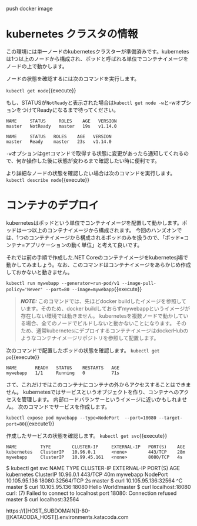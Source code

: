 push docker image

# kubernetes クラスタの情報

この環境には単一ノードのkubernetesクラスターが準備済みです。kubernetesは1つ以上のノードから構成され、ポッドと呼ばれる単位でコンテナイメージをノードの上で動かします。

ノードの状態を確認するには次のコマンドを実行します。

`kubectl get node`{{execute}}

もし、STATUSが`NotReady`と表示された場合は`kubectl get node -w`と-wオプションをつけてReadyになるまで待ってください。

```
NAME     STATUS     ROLES    AGE   VERSION
master   NotReady   master   19s   v1.14.0
```

```
NAME     STATUS   ROLES    AGE   VERSION
master   Ready    master   23s   v1.14.0
```

`-w`オプションはgetコマンドで取得する状態に変更があったら通知してくれるので、何か操作した後に状態が変わるまで確認したい時に便利です。

より詳細なノードの状態を確認したい場合は次のコマンドを実行します。
`kubectl describe node`{{execute}}

# コンテナのデプロイ

kubernetesはポッドという単位でコンテナイメージを配置して動かします。ポッドは一つ以上のコンテナイメージから構成されます。
今回のハンズオンでは、1つのコンテナイメージから構成されるポッドのみを扱うので、「ポッド=コンテナ=アプリケーションの動く単位」と考えて良いです。

それでは前の手順で作成した.NET Coreのコンテナイメージをkubernetesj場で動かしてみましょう。なお、このコマンドはコンテナイメージをあらかじめ作成しておかないと動きません。

`kubectl run mywebapp --generator=run-pod/v1 --image-pull-policy='Never' --port=80 --image=mywebapp`{{execute}}

> **_NOTE:_** 
このコマンドでは、先ほどdocker buildしたイメージを参照しています。そのため、docker buildしておらずmywebappというイメージが存在しない環境では動きません。
kubernetesを複数ノードで動かしている場合、全てのノードでビルドしないと動かないことになります。
そのため、通常kubernetesにデプロイするコンテナイメージはdockerHubのようなコンテナイメージリポジトリを参照して配置します。

次のコマンドで配置したポッドの状態を確認します。
`kubectl get po`{{execute}}

```
NAME       READY   STATUS    RESTARTS   AGE
mywebapp   1/1     Running   0          71s
```

さて、これだけではこのコンテナにコンテナの外からアクセスすることはできません。
kubernetesではサービスというオブジェクトを作り、コンテナへのアクセスを管理します。
内部ロードバランサーというイメージに近いかもしれません。
次のコマンドでサービスを作成します。

`kubectl expose pod mywebapp --type=NodePort  --port=18080 --target-port=80`{{execute1}}

作成したサービスの状態を確認します。
`kubectl get svc`{{execute}}

```
NAME         TYPE        CLUSTER-IP     EXTERNAL-IP   PORT(S)    AGE
kubernetes   ClusterIP   10.96.0.1      <none>        443/TCP    28m
mywebapp     ClusterIP   10.99.45.161   <none>        8080/TCP   4s
```

$ kubectl get svc
NAME         TYPE        CLUSTER-IP      EXTERNAL-IP   PORT(S)           AGE
kubernetes   ClusterIP   10.96.0.1       <none>        443/TCP           40m
mywebapp     NodePort    10.105.95.136   <none>        18080:32564/TCP   2s
master $ curl 10.105.95.136:32564
^C
master $ curl 10.105.95.136:18080
Hello World!master $ curl localhost:18080
curl: (7) Failed to connect to localhost port 18080: Connection refused
master $ curl localhost:32564

https://[[HOST_SUBDOMAIN]]-80-[[KATACODA_HOST]].environments.katacoda.com
